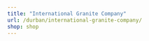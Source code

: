 ```yaml
---
title: "International Granite Company"
url: /durban/international-granite-company/
shop: shop
---
```

